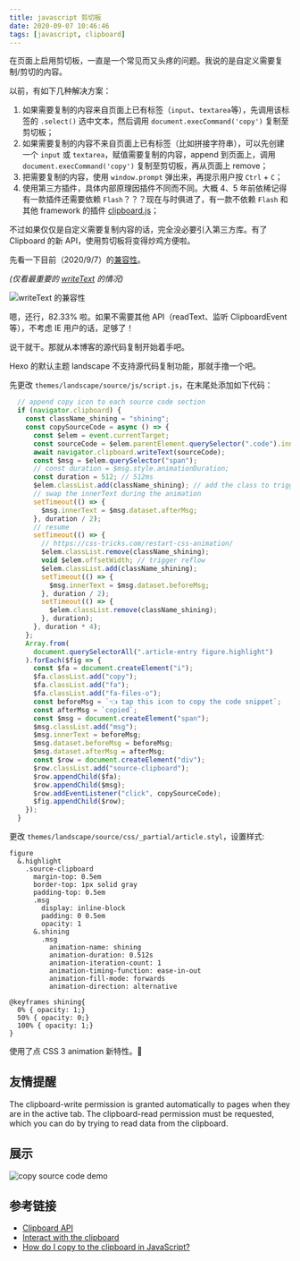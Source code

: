 ```yaml
---
title: javascript 剪切板
date: 2020-09-07 10:46:46
tags: [javascript, clipboard]
---
```


在页面上启用剪切板，一直是一个常见而又头疼的问题。我说的是自定义需要复制/剪切的内容。

以前，有如下几种解决方案：

1. 如果需要复制的内容来自页面上已有标签（`input`、`textarea`等），先调用该标签的 `.select()` 选中文本，然后调用 `document.execCommand('copy')` 复制至剪切板；
2. 如果需要复制的内容不来自页面上已有标签（比如拼接字符串），可以先创建一个 `input` 或 `textarea`，赋值需要复制的内容，append 到页面上，调用 `document.execCommand('copy')` 复制至剪切板，再从页面上 remove；
3. 把需要复制的内容，使用 `window.prompt` 弹出来，再提示用户按 `Ctrl` + `C`；
4. 使用第三方插件，具体内部原理因插件不同而不同。大概 4、5 年前依稀记得有一款插件还需要依赖 `Flash`？？？现在与时俱进了，有一款不依赖 `Flash` 和其他 framework 的插件 [clipboard.js](https://clipboardjs.com/)；

不过如果仅仅是自定义需要复制内容的话，完全没必要引入第三方库。有了 Clipboard 的新 API，使用剪切板将变得炒鸡方便啦。

先看一下目前（2020/9/7）的[兼容性](https://caniuse.com/?search=clipboard)。

*(仅看最重要的 [writeText](https://developer.mozilla.org/en-US/docs/Web/API/Clipboard/writeText) 的情况)*

![`writeText` 的兼容性](/img/javascript-clipboard-API/writeText%20compatibility.PNG)

嗯，还行，82.33% 啦。如果不需要其他 API（readText、监听 ClipboardEvent 等），不考虑 IE 用户的话，足够了！

说干就干。那就从本博客的源代码复制开始着手吧。

Hexo 的默认主题 landscape 不支持源代码复制功能，那就手撸一个吧。

先更改 `themes/landscape/source/js/script.js`，在末尾处添加如下代码：

``` js
  // append copy icon to each source code section
  if (navigator.clipboard) {
    const className_shining = "shining";
    const copySourceCode = async () => {
      const $elem = event.currentTarget;
      const sourceCode = $elem.parentElement.querySelector(".code").innerText;
      await navigator.clipboard.writeText(sourceCode);
      const $msg = $elem.querySelector("span");
      // const duration = $msg.style.animationDuration;
      const duration = 512; // 512ms
      $elem.classList.add(className_shining); // add the class to trigger the animation
      // swap the innerText during the animation
      setTimeout(() => {
        $msg.innerText = $msg.dataset.afterMsg;
      }, duration / 2);
      // resume
      setTimeout(() => {
        // https://css-tricks.com/restart-css-animation/
        $elem.classList.remove(className_shining);
        void $elem.offsetWidth; // trigger reflow
        $elem.classList.add(className_shining);
        setTimeout(() => {
          $msg.innerText = $msg.dataset.beforeMsg;
        }, duration / 2);
        setTimeout(() => {
          $elem.classList.remove(className_shining);
        }, duration);
      }, duration * 4);
    };
    Array.from(
      document.querySelectorAll(".article-entry figure.highlight")
    ).forEach($fig => {
      const $fa = document.createElement("i");
      $fa.classList.add("copy");
      $fa.classList.add("fa");
      $fa.classList.add("fa-files-o");
      const beforeMsg = `👈 tap this icon to copy the code snippet`;
      const afterMsg = `copied`;
      const $msg = document.createElement("span");
      $msg.classList.add("msg");
      $msg.innerText = beforeMsg;
      $msg.dataset.beforeMsg = beforeMsg;
      $msg.dataset.afterMsg = afterMsg;
      const $row = document.createElement("div");
      $row.classList.add("source-clipboard");
      $row.appendChild($fa);
      $row.appendChild($msg);
      $row.addEventListener("click", copySourceCode);
      $fig.appendChild($row);
    });
  }
```

更改 `themes/landscape/source/css/_partial/article.styl`，设置样式:

``` styl
figure
  &.highlight
    .source-clipboard
      margin-top: 0.5em
      border-top: 1px solid gray
      padding-top: 0.5em
      .msg
        display: inline-block
        padding: 0 0.5em
        opacity: 1
      &.shining
        .msg
          animation-name: shining 
          animation-duration: 0.512s
          animation-iteration-count: 1
          animation-timing-function: ease-in-out
          animation-fill-mode: forwards
          animation-direction: alternative

@keyframes shining{
  0% { opacity: 1;}
  50% { opacity: 0;}
  100% { opacity: 1;}
}
```

使用了点 CSS 3 animation 新特性。🙂

## 友情提醒

The clipboard-write permission is granted automatically to pages when they are in the active tab. The clipboard-read permission must be requested, which you can do by trying to read data from the clipboard.

## 展示

![copy source code demo](/img/javascript-clipboard-API/demo.gif)

## 参考链接

- [Clipboard API](https://developer.mozilla.org/en-US/docs/Web/API/Clipboard_API)
- [Interact with the clipboard](https://developer.mozilla.org/en-US/docs/Mozilla/Add-ons/WebExtensions/Interact_with_the_clipboard)
- [How do I copy to the clipboard in JavaScript?](https://stackoverflow.com/questions/400212/how-do-i-copy-to-the-clipboard-in-javascript)
